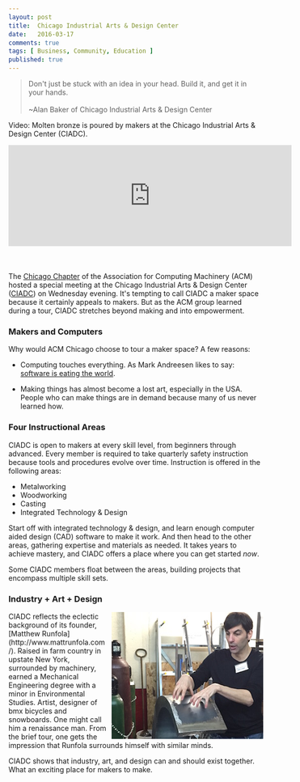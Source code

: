 ```yaml
---
layout: post
title:  Chicago Industrial Arts & Design Center
date:   2016-03-17
comments: true
tags: [ Business, Community, Education ]
published: true
---
```


>Don't just be stuck with an idea in your head. Build it, and get it in your hands.<br/>&nbsp;<br/>~Alan Baker of Chicago Industrial Arts & Design Center


Video: Molten bronze is poured by makers at the Chicago Industrial Arts & Design Center (CIADC).

<div class="video-container">
<iframe width="560" height="200" src="https://www.youtube.com/embed/YFNvNHFvIdQ?rel=0" frameborder="0" name="bronze_pour" allowfullscreen></iframe>
</div>
<br/>&nbsp;

The [Chicago Chapter](http://www.meetup.com/acm-chicago/events/229049466/) of the Association for Computing Machinery (ACM) hosted a special meeting at the Chicago Industrial Arts & Design Center ([CIADC](http://www.ciadc.org/)) on Wednesday evening. It's tempting to call CIADC a maker space because it certainly appeals to makers. But as the ACM group learned during a tour, CIADC stretches beyond making and into empowerment.

<!--more-->

### Makers and Computers

Why would ACM Chicago choose to tour a maker space? A few reasons:

* Computing touches everything. As Mark Andreesen likes to say: [software is eating the world](https://www.google.com/webhp?sourceid=chrome-instant&ion=1&espv=2&ie=UTF-8#q=marc%20andreessen%20software%20eating%20the%20world).

* Making things has almost become a lost art, especially in the USA.  People who can make things are in demand because many of us never learned how. 

### Four Instructional Areas

CIADC is open to makers at every skill level, from beginners through advanced. Every member is required to take quarterly safety instruction because tools and procedures evolve over time. Instruction is offered in the following areas:

* Metalworking
* Woodworking
* Casting
* Integrated Technology & Design

Start off with integrated technology & design, and learn enough computer aided design (CAD) software to make it work. And then head to the other areas, gathering expertise and materials as needed. It takes years to achieve mastery, and CIADC offers a place where you can get started _now_.

Some CIADC members float between the areas, building projects that encompass multiple skill sets.

### Industry + Art + Design

<img src="/images/welding_art.jpg" align="right" width="300" height="251" style="margin-left:10px;">
CIADC reflects the eclectic background of its founder, [Matthew Runfola](http://www.mattrunfola.com/). Raised in farm country in upstate New York, surrounded by machinery, earned a Mechanical Engineering degree with a minor in Environmental Studies. Artist, designer of bmx bicycles and snowboards. One might call him a renaissance man. From the brief tour, one gets the impression that Runfola surrounds himself with similar minds. 

CIADC shows that industry, art, and design can and should exist together. What an exciting place for makers to make.
